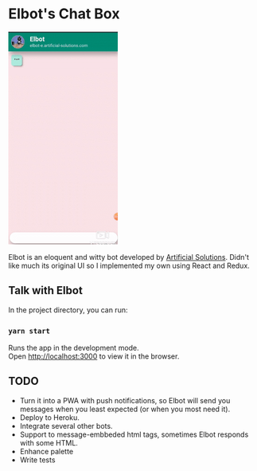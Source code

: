 # Elbot's Chat Box

  ![demo](./data/demo.gif)

Elbot is an eloquent and witty bot developed by [Artificial Solutions](https://www.artificial-solutions.com/). Didn't like much its original UI so I implemented my own using React and Redux.

## Talk with Elbot

In the project directory, you can run:

### `yarn start`

Runs the app in the development mode.<br />
Open [http://localhost:3000](http://localhost:3000) to view it in the browser.

## TODO

 - Turn it into a PWA with push notifications, so Elbot will send you messages when you least expected (or when you most need it).
 - Deploy to Heroku.
 - Integrate several other bots.
 - Support to message-embbeded html tags, sometimes Elbot responds with some HTML.
 - Enhance palette
 - Write tests
